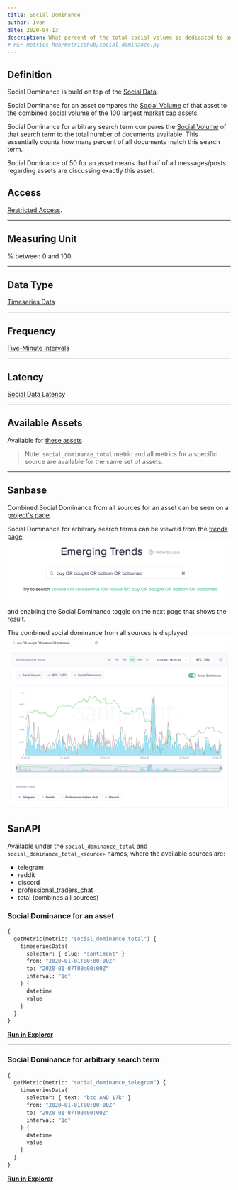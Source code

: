 ```yaml
---
title: Social Dominance
author: Ivan
date: 2020-04-13
description: What percent of the total social volume is dedicated to an asset or a search term
# REF metrics-hub/metricshub/social_dominance.py
---
```


## Definition

Social Dominance is build on top of the [Social Data](/metrics/details/social-data).

Social Dominance for an asset compares the [Social
Volume](/metrics/social-volume) of that asset to the combined social volume of the
100 largest market cap assets.

Social Dominance for arbitrary search term compares the [Social
Volume](/metrics/social-volume) of that search term to the total number of
documents available. This essentially counts how many percent of all documents
match this search term.

Social Dominance of 50 for an asset means that half of all messages/posts regarding
assets are discussing exactly this asset.

## Access

[Restricted Access](/metrics/details/access#restricted-access).

---

## Measuring Unit

% between 0 and 100.

---

## Data Type

[Timeseries Data](/metrics/details/data-type#timeseries-data)

---

## Frequency

[Five-Minute Intervals](/metrics/details/frequency#five-minute-frequency)

---

## Latency

[Social Data Latency](/metrics/details/latency#social-data-latency)

---

## Available Assets

Available for [these
assets](<https://api.santiment.net/graphiql?variables=&query=%7B%0A%20%20getMetric(metric%3A%20%22social_dominance_total%22)%20%7B%0A%20%20%20%20metadata%20%7B%0A%20%20%20%20%20%20availableSlugs%0A%20%20%20%20%7D%0A%20%20%7D%0A%7D%0A>)

> Note: `social_dominance_total` metric and all metrics for a specific source are
> available for the same set of assets.

---

## Sanbase

Combined Social Dominance from all sources for an asset can be seen on a
[project's page](https://app.santiment.net/projects/santiment?from=2019-10-12T21%3A00%3A00.000Z&interval=12h&isAnomalyActive=false&isCartesianGridActive=false&isICOPriceActive=true&isLogScale=false&isMultiChartsActive=false&metrics=price_usd,social_dominance_total&projectId=101605&slug=santiment&ticker=SAN&timeRange=6m&title=Santiment%20%28SAN%29&to=2020-04-13T21%3A00%3A00.000Z).

Social Dominance for arbitrary search terms can be viewed from the [trends
page](https://app.santiment.net/labs/trends) ![trends page](trends-page.png)

and enabling the Social Dominance toggle on the next page that shows the result.

The combined social dominance from all sources is displayed
![social dominance search term](social-dominance-search-term.png)

## SanAPI

Available under the `social_dominance_total` and `social_dominance_total_<source>`
names, where the available sources are:

- telegram
- reddit
- discord
- professional_traders_chat
- total (combines all sources)

### Social Dominance for an asset

```graphql
{
  getMetric(metric: "social_dominance_total") {
    timeseriesData(
      selector: { slug: "santiment" }
      from: "2020-01-01T00:00:00Z"
      to: "2020-01-07T00:00:00Z"
      interval: "1d"
    ) {
      datetime
      value
    }
  }
}
```

**[Run in
Explorer](<https://api.santiment.net/graphiql?query=%7B%0A%20%20getMetric(metric%3A%20%22social_dominance_total%22)%20%7B%0A%20%20%20%20timeseriesData(%0A%20%20%20%20%20%20selector%3A%20%7B%20slug%3A%20%22santiment%22%20%7D%0A%20%20%20%20%20%20from%3A%20%222020-01-01T00%3A00%3A00Z%22%0A%20%20%20%20%20%20to%3A%20%222020-01-07T00%3A00%3A00Z%22%0A%20%20%20%20%20%20interval%3A%20%221d%22%0A%20%20%20%20)%20%7B%0A%20%20%20%20%20%20datetime%0A%20%20%20%20%20%20value%0A%20%20%20%20%7D%0A%20%20%7D%0A%7D>)**

---

### Social Dominance for arbitrary search term

```graphql
{
  getMetric(metric: "social_dominance_telegram") {
    timeseriesData(
      selector: { text: "btc AND 1?k" }
      from: "2020-01-01T00:00:00Z"
      to: "2020-01-07T00:00:00Z"
      interval: "1d"
    ) {
      datetime
      value
    }
  }
}
```

**[Run in
Explorer](<https://api.santiment.net/graphiql?query=%7B%0A%20%20getMetric(metric%3A%20%22social_dominance_total%22)%20%7B%0A%20%20%20%20timeseriesData(%0A%20%20%20%20%20%20selector%3A%20%7B%20text%3A%20%22btc%20AND%201%3Fk%22%20%7D%0A%20%20%20%20%20%20from%3A%20%222020-01-01T00%3A00%3A00Z%22%0A%20%20%20%20%20%20to%3A%20%222020-01-07T00%3A00%3A00Z%22%0A%20%20%20%20%20%20interval%3A%20%221d%22%0A%20%20%20%20)%20%7B%0A%20%20%20%20%20%20datetime%0A%20%20%20%20%20%20value%0A%20%20%20%20%7D%0A%20%20%7D%0A%7D>)**
